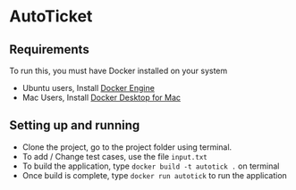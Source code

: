 # AutoTicket

## Requirements

To run this, you must have Docker installed on your system
* Ubuntu users, Install [Docker Engine](https://docs.docker.com/engine/install/ubuntu/)
* Mac Users, Install [Docker Desktop for Mac](https://hub.docker.com/editions/community/docker-ce-desktop-mac)

## Setting up and running

* Clone the project, go to the project folder using terminal.
* To add / Change test cases, use the file `input.txt`
* To build the application, type `docker build -t autotick .` on terminal 
* Once build is complete, type `docker run autotick` to run the application

